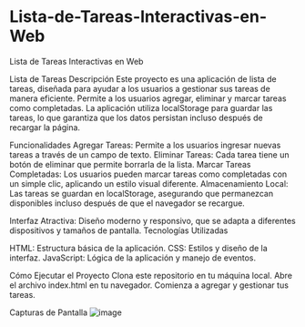 # Lista-de-Tareas-Interactivas-en-Web
Lista de Tareas Interactivas en Web

Lista de Tareas
Descripción
Este proyecto es una aplicación de lista de tareas, diseñada para ayudar a los usuarios a gestionar sus tareas de manera eficiente. Permite a los usuarios agregar, eliminar y marcar tareas como completadas. La aplicación utiliza localStorage para guardar las tareas, lo que garantiza que los datos persistan incluso después de recargar la página.

Funcionalidades
Agregar Tareas: Permite a los usuarios ingresar nuevas tareas a través de un campo de texto.
Eliminar Tareas: Cada tarea tiene un botón de eliminar que permite borrarla de la lista.
Marcar Tareas Completadas: Los usuarios pueden marcar tareas como completadas con un simple clic, aplicando un estilo visual diferente.
Almacenamiento Local: Las tareas se guardan en localStorage, asegurando que permanezcan disponibles incluso después de que el navegador se recargue.


Interfaz Atractiva: Diseño moderno y responsivo, que se adapta a diferentes dispositivos y tamaños de pantalla.
Tecnologías Utilizadas

HTML: Estructura básica de la aplicación.
CSS: Estilos y diseño de la interfaz.
JavaScript: Lógica de la aplicación y manejo de eventos.

Cómo Ejecutar el Proyecto
Clona este repositorio en tu máquina local.
Abre el archivo index.html en tu navegador.
Comienza a agregar y gestionar tus tareas.

Capturas de Pantalla
![image](https://github.com/user-attachments/assets/6542b92c-6518-4af2-8819-72a7bf84b5d7)

